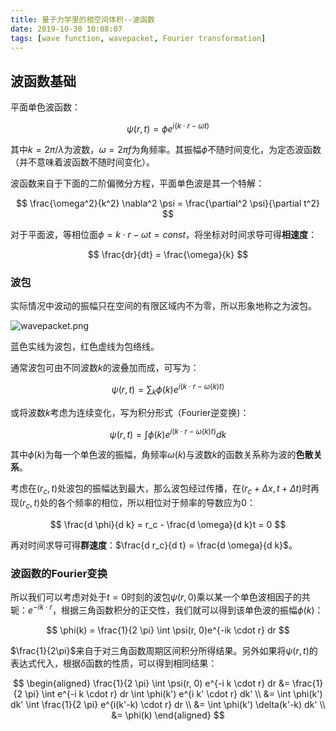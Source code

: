 ```yaml
---
title: 量子力学里的相空间体积--波函数
date: 2019-10-30 10:08:07
tags: [wave function, wavepacket, Fourier transformation]
---
```


## 波函数基础

平面单色波函数：

$$ \psi(r,t) = \phi e^{i(k \cdot r-\omega t)} $$

其中$k=2\pi/\lambda$为波数，$\omega=2\pi f$为角频率。其振幅$\phi$不随时间变化，为定态波函数（并不意味着波函数不随时间变化）。

波函数来自于下面的二阶偏微分方程，平面单色波是其一个特解：

$$ \frac{\omega^2}{k^2} \nabla^2 \psi = \frac{\partial^2 \psi}{\partial t^2} $$

<!--more-->

对于平面波，等相位面$\phi = k \cdot r-\omega t = const$，将坐标对时间求导可得**相速度**：

$$ \frac{dr}{dt} = \frac{\omega}{k} $$

### 波包

实际情况中波动的振幅只在空间的有限区域内不为零，所以形象地称之为波包。

![wavepacket.png](https://i.loli.net/2019/11/03/Xu8MKqIgdv3o1G5.png)

蓝色实线为波包，红色虚线为包络线。

通常波包可由不同波数$k$的波叠加而成，可写为：

$$ \psi(r, t) = \sum_k \phi(k) e^{i(k \cdot r-\omega(k)t)} $$

或将波数$k$考虑为连续变化，写为积分形式（Fourier逆变换)：

$$ \psi(r, t) = \int \phi(k)e^{i(k \cdot r - \omega(k)t)} dk $$

其中$\phi(k)$为每一个单色波的振幅，角频率$\omega(k)$与波数$k$的函数关系称为波的**色散关系**。

考虑在$(r_c, t)$处波包的振幅达到最大，那么波包经过传播，在$(r_c+\Delta x, t+\Delta t)$时再现$(r_c, t)$处的各个频率的相位，所以相位对于频率的导数应为0：

$$ \frac{d \phi}{d k} = r_c - \frac{d \omega}{d k}t = 0 $$

再对时间求导可得**群速度**：$\frac{d r_c}{d t} = \frac{d \omega}{d k}$。


### 波函数的Fourier变换

所以我们可以考虑对处于$t=0$时刻的波包$\psi(r, 0)$乘以某一个单色波相因子的共轭：$e^{-ik \cdot r}$，根据三角函数积分的正交性，我们就可以得到该单色波的振幅$\phi(k)$：

$$ \phi(k) = \frac{1}{2 \pi} \int \psi(r, 0)e^{-ik \cdot r} dr $$

$\frac{1}{2\pi}$来自于对三角函数周期区间积分所得结果。另外如果将$\psi(r, t)$的表达式代入，根据$\delta$函数的性质，可以得到相同结果：

$$
\begin{aligned} 
\frac{1}{2 \pi} \int \psi(r, 0) e^{-i k \cdot r} dr &= \frac{1}{2 \pi} \int e^{-i k \cdot r} dr \int \phi(k') e^{i k' \cdot r} dk' \\
                                                    &= \int \phi(k') dk' \int \frac{1}{2 \pi} e^{i(k'-k) \cdot r} dr \\
                                                    &= \int \phi(k') \delta(k'-k) dk' \\
                                                    &= \phi(k)
\end{aligned} 
$$

